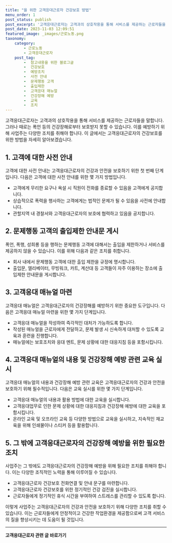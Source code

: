 ```yaml
---
title: "을 위한 고객응대근로자 건강보호 방법"
menu_order: 1
post_status: publish
post_excerpt: '고객응대근로자는 고객과의 상호작용을 통해 서비스를 제공하는 근로자들을 말합니다. 그러나 때로는 폭언 등의 건강장해로부터 보호받지 못할 수 있습니다. 이를 예방하기 위해 사업주는 다양한 조치를 취해야 합니다. 이 글에서는 고객응대근로자의 건강보호를 위한 방법을 자세히 알아보겠습니다.'
post_date: 2023-11-03 12:09:51
featured_image: _images/근로노동.png
taxonomy:
    category:
        - 근로노동
        - 고객응대근로자
    post_tag:
        -  참고내용을 위한 블로그글
        -  건강보호
        -  예방조치
        -  사전 안내
        -  문제행동 고객
        -  출입제한
        -  고객응대 매뉴얼
        -  건강장해 예방
        -  교육
        -  조치
---
```




고객응대근로자는 고객과의 상호작용을 통해 서비스를 제공하는 근로자들을 말합니다. 그러나 때로는 폭언 등의 건강장해로부터 보호받지 못할 수 있습니다. 이를 예방하기 위해 사업주는 다양한 조치를 취해야 합니다. 이 글에서는 고객응대근로자의 건강보호를 위한 방법을 자세히 알아보겠습니다.

## 1. 고객에 대한 사전 안내
고객에 대한 사전 안내는 고객응대근로자의 건강과 안전을 보호하기 위한 첫 번째 단계입니다. 다음은 고객에 대한 사전 안내를 위한 몇 가지 방법입니다.

- 고객에게 무리한 요구나 욕설 시 직원이 전화를 종료할 수 있음을 고객에게 공지합니다.
- 상습적으로 폭력을 행사하는 고객에게는 법적인 문제가 될 수 있음을 사전에 안내합니다.
- 관할지역 내 경찰서와 고객응대근로자의 보호에 협력하고 있음을 공지합니다.

## 2. 문제행동 고객의 출입제한 안내문 게시
폭언, 폭행, 성희롱 등을 행하는 문제행동 고객에 대해서는 출입을 제한하거나 서비스를 제공하지 않을 수 있습니다. 이를 위해 다음과 같은 조치를 취합니다.

- 회사 내에서 문제행동 고객에 대한 출입 제한을 규정에 명시합니다.
- 출입문, 엘리베이터, 무빙워크, 카트, 계산대 등 고객들이 자주 이용하는 장소에 출입제한 안내문을 게시합니다.

## 3. 고객응대 매뉴얼 마련
고객응대 매뉴얼은 고객응대근로자의 건강장해를 예방하기 위한 중요한 도구입니다. 다음은 고객응대 매뉴얼 마련을 위한 몇 가지 단계입니다.

- 고객응대 매뉴얼을 작성하여 즉각적인 대처가 가능하도록 합니다.
- 작성된 매뉴얼을 근로자에게 전달하고, 문제 발생 시 신속하게 대처할 수 있도록 교육과 훈련을 진행합니다.
- 매뉴얼에는 보호조치와 응대 멘트, 문제 상황에 대한 대응지침 등을 포함시킵니다.

## 4. 고객응대 매뉴얼의 내용 및 건강장해 예방 관련 교육 실시
고객응대 매뉴얼의 내용과 건강장해 예방 관련 교육은 고객응대근로자의 건강과 안전을 보호하기 위해 필수적입니다. 다음은 교육 실시를 위한 몇 가지 단계입니다.

- 고객응대 매뉴얼의 내용과 활용 방법에 대한 교육을 실시합니다.
- 고객응대업무로 인한 문제 상황에 대한 대응지침과 건강장해 예방에 대한 교육을 포함시킵니다.
- 온라인 교육 및 오프라인 교육 등 다양한 방법으로 교육을 실시하고, 지속적인 재교육을 위해 인쇄물이나 스티커 등을 활용합니다.

## 5. 그 밖에 고객응대근로자의 건강장해 예방을 위한 필요한 조치
사업주는 그 밖에도 고객응대근로자의 건강장해 예방을 위해 필요한 조치를 취해야 합니다. 이는 다양한 조직적인 노력을 통해 이루어질 수 있습니다.

- 고객응대근로자 건강보호 전화연결 및 안내 문구를 마련합니다.
- 고객응대근로자 건강보호를 위한 정기적인 건강 검진을 실시합니다.
- 근로자들에게 정기적인 휴식 시간을 부여하여 스트레스를 관리할 수 있도록 합니다.

이렇게 사업주는 고객응대근로자의 건강과 안전을 보호하기 위해 다양한 조치를 취할 수 있습니다. 이는 근로자들에게 안정적이고 건강한 작업환경을 제공함으로써 고객 서비스의 질을 향상시키는 데 도움이 될 것입니다.
<!-- wp:separator -->
<hr class="wp-block-separator has-alpha-channel-opacity"/>
<!-- /wp:separator -->

<!-- wp:group {"backgroundColor":"base","layout":{"type":"constrained"}} -->
<div class="wp-block-group has-base-background-color has-background"><!-- wp:paragraph {"align":"center","fontSize":"medium"} -->
<p class="has-text-align-center has-large-font-size"><strong>고객응대근로자 관련 글 바로가기</strong></p>
<!-- /wp:paragraph -->


<!-- wp:latest-posts
{"categories":[{"id":9570,"count":19,"description":"","link":"https://uknowlaw.com/category/%ea%b3%a0%ea%b0%9d%ec%9d%91%eb%8c%80%ea%b7%bc%eb%a1%9c%ec%9e%90/","name":"고객응대근로자","slug":"고객응대근로자","taxonomy":"category","parent":0,"meta":[],"_links":{"self":[{"href":"https://uknowlaw.com/wp-json/wp/v2/categories/9570"}],"collection":[{"href":"https://uknowlaw.com/wp-json/wp/v2/categories"}],"about":[{"href":"https://uknowlaw.com/wp-json/wp/v2/taxonomies/category"}],"wp:post_type":[{"href":"https://uknowlaw.com/wp-json/wp/v2/posts?categories=9570"}],"curies":[{"name":"wp","href":"https://api.w.org/{rel}","templated":true}]}}],"postsToShow":100,"excerptLength":28,"postLayout":"grid","columns":2,"featuredImageAlign":"left","featuredImageSizeSlug":"large","fontSize":"small"} /--></div>
<!-- /wp:group -->